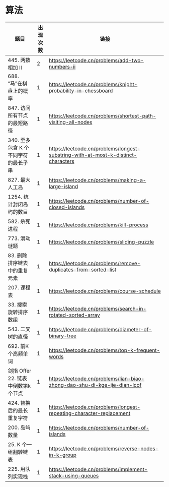 # 算法

|题目|出现次数|链接|
|-|-|-|
|445. 两数相加 II|2|https://leetcode.cn/problems/add-two-numbers-ii|
|688. “马”在棋盘上的概率|1|https://leetcode.cn/problems/knight-probability-in-chessboard|
|847. 访问所有节点的最短路径|1|https://leetcode.cn/problems/shortest-path-visiting-all-nodes|
|340. 至多包含 K 个不同字符的最长子串|1|https://leetcode.cn/problems/longest-substring-with-at-most-k-distinct-characters|
|827. 最大人工岛|1|https://leetcode.cn/problems/making-a-large-island|
|1254. 统计封闭岛屿的数目|1|https://leetcode.cn/problems/number-of-closed-islands|
|582. 杀死进程|1|https://leetcode.cn/problems/kill-process|
|773. 滑动谜题|1|https://leetcode.cn/problems/sliding-puzzle|
|83. 删除排序链表中的重复元素|1|https://leetcode.cn/problems/remove-duplicates-from-sorted-list|
|207. 课程表|1|https://leetcode.cn/problems/course-schedule|
|33. 搜索旋转排序数组|1|https://leetcode.cn/problems/search-in-rotated-sorted-array|
|543. 二叉树的直径|1|https://leetcode.cn/problems/diameter-of-binary-tree|
|692. 前K个高频单词|1|https://leetcode.cn/problems/top-k-frequent-words|
|剑指 Offer 22. 链表中倒数第k个节点|1|https://leetcode.cn/problems/lian-biao-zhong-dao-shu-di-kge-jie-dian-lcof|
|424. 替换后的最长重复字符|1|https://leetcode.cn/problems/longest-repeating-character-replacement|
|200. 岛屿数量|1|https://leetcode.cn/problems/number-of-islands|
|25. K 个一组翻转链表|1|https://leetcode.cn/problems/reverse-nodes-in-k-group|
|225. 用队列实现栈|1|https://leetcode.cn/problems/implement-stack-using-queues|